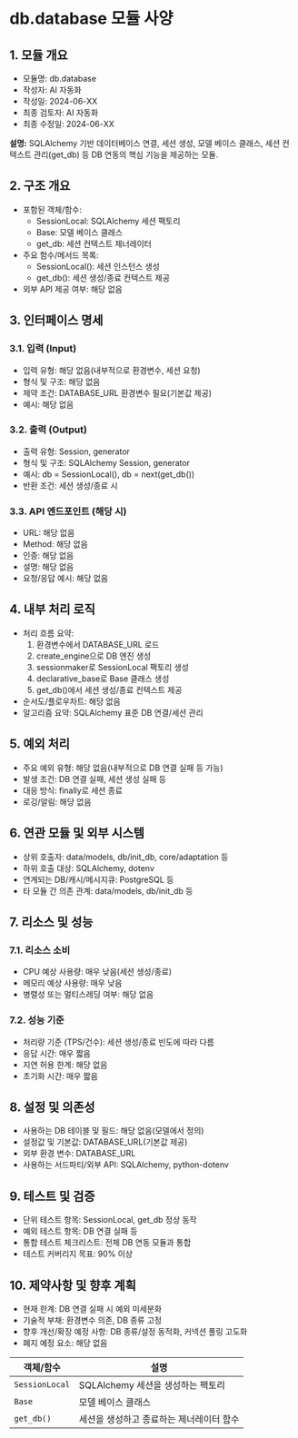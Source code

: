 # db.database 모듈 사양

## 1. 모듈 개요

* 모듈명: db.database
* 작성자: AI 자동화
* 작성일: 2024-06-XX
* 최종 검토자: AI 자동화
* 최종 수정일: 2024-06-XX

**설명:**
SQLAlchemy 기반 데이터베이스 연결, 세션 생성, 모델 베이스 클래스, 세션 컨텍스트 관리(get_db) 등 DB 연동의 핵심 기능을 제공하는 모듈.

## 2. 구조 개요

* 포함된 객체/함수:
  - SessionLocal: SQLAlchemy 세션 팩토리
  - Base: 모델 베이스 클래스
  - get_db: 세션 컨텍스트 제너레이터
* 주요 함수/메서드 목록:
  - SessionLocal(): 세션 인스턴스 생성
  - get_db(): 세션 생성/종료 컨텍스트 제공
* 외부 API 제공 여부: 해당 없음

## 3. 인터페이스 명세

### 3.1. 입력 (Input)
* 입력 유형: 해당 없음(내부적으로 환경변수, 세션 요청)
* 형식 및 구조: 해당 없음
* 제약 조건: DATABASE_URL 환경변수 필요(기본값 제공)
* 예시: 해당 없음

### 3.2. 출력 (Output)
* 출력 유형: Session, generator
* 형식 및 구조: SQLAlchemy Session, generator
* 예시: db = SessionLocal(), db = next(get_db())
* 반환 조건: 세션 생성/종료 시

### 3.3. API 엔드포인트 (해당 시)
* URL: 해당 없음
* Method: 해당 없음
* 인증: 해당 없음
* 설명: 해당 없음
* 요청/응답 예시: 해당 없음

## 4. 내부 처리 로직
* 처리 흐름 요약:
  1. 환경변수에서 DATABASE_URL 로드
  2. create_engine으로 DB 엔진 생성
  3. sessionmaker로 SessionLocal 팩토리 생성
  4. declarative_base로 Base 클래스 생성
  5. get_db()에서 세션 생성/종료 컨텍스트 제공
* 순서도/플로우차트: 해당 없음
* 알고리즘 요약: SQLAlchemy 표준 DB 연결/세션 관리

## 5. 예외 처리
* 주요 예외 유형: 해당 없음(내부적으로 DB 연결 실패 등 가능)
* 발생 조건: DB 연결 실패, 세션 생성 실패 등
* 대응 방식: finally로 세션 종료
* 로깅/알림: 해당 없음

## 6. 연관 모듈 및 외부 시스템
* 상위 호출자: data/models, db/init_db, core/adaptation 등
* 하위 호출 대상: SQLAlchemy, dotenv
* 연계되는 DB/캐시/메시지큐: PostgreSQL 등
* 타 모듈 간 의존 관계: data/models, db/init_db 등

## 7. 리소스 및 성능
### 7.1. 리소스 소비
* CPU 예상 사용량: 매우 낮음(세션 생성/종료)
* 메모리 예상 사용량: 매우 낮음
* 병렬성 또는 멀티스레딩 여부: 해당 없음
### 7.2. 성능 기준
* 처리량 기준 (TPS/건수): 세션 생성/종료 빈도에 따라 다름
* 응답 시간: 매우 짧음
* 지연 허용 한계: 해당 없음
* 초기화 시간: 매우 짧음

## 8. 설정 및 의존성
* 사용하는 DB 테이블 및 필드: 해당 없음(모델에서 정의)
* 설정값 및 기본값: DATABASE_URL(기본값 제공)
* 외부 환경 변수: DATABASE_URL
* 사용하는 서드파티/외부 API: SQLAlchemy, python-dotenv

## 9. 테스트 및 검증
* 단위 테스트 항목: SessionLocal, get_db 정상 동작
* 예외 테스트 항목: DB 연결 실패 등
* 통합 테스트 체크리스트: 전체 DB 연동 모듈과 통합
* 테스트 커버리지 목표: 90% 이상

## 10. 제약사항 및 향후 계획
* 현재 한계: DB 연결 실패 시 예외 미세분화
* 기술적 부채: 환경변수 의존, DB 종류 고정
* 향후 개선/확장 예정 사항: DB 종류/설정 동적화, 커넥션 풀링 고도화
* 폐지 예정 요소: 해당 없음

| 객체/함수 | 설명 |
|-----------|------|
| `SessionLocal` | SQLAlchemy 세션을 생성하는 팩토리 |
| `Base` | 모델 베이스 클래스 |
| `get_db()` | 세션을 생성하고 종료하는 제너레이터 함수 |
